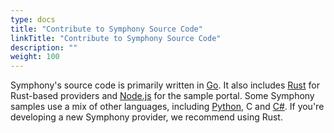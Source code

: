 ```yaml
---
type: docs
title: "Contribute to Symphony Source Code"
linkTitle: "Contribute to Symphony Source Code"
description: ""
weight: 100
---
```


Symphony's source code is primarily written in [Go](https://go.dev/doc/install). It also includes [Rust](https://www.rust-lang.org/) for Rust-based providers and [Node.js](https://nodejs.org/en) for the sample portal. Some Symphony samples use a mix of other languages, including [Python](https://www.python.org/downloads/), C and [C#](https://dotnet.microsoft.com/en-us/download). If you're developing a new Symphony provider, we recommend using Rust.